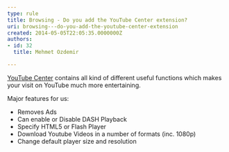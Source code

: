 ```yaml
---
type: rule
title: Browsing - Do you add the YouTube Center extension?
uri: browsing---do-you-add-the-youtube-center-extension
created: 2014-05-05T22:05:35.0000000Z
authors:
- id: 32
  title: Mehmet Ozdemir

---
```


 
[YouTube Center](http&#58;//userscripts.org/scripts/show/114002)​ contains all kind of different useful functions which makes your visit on YouTube much more entertaining.
 
Major features for us:

- Removes Ads
- Can enable or Disable DASH Playback
- Specify HTML5 or Flash Player
- Download Youtube Videos in a number of formats (inc. 1080p)
- Change default player size and resolution


